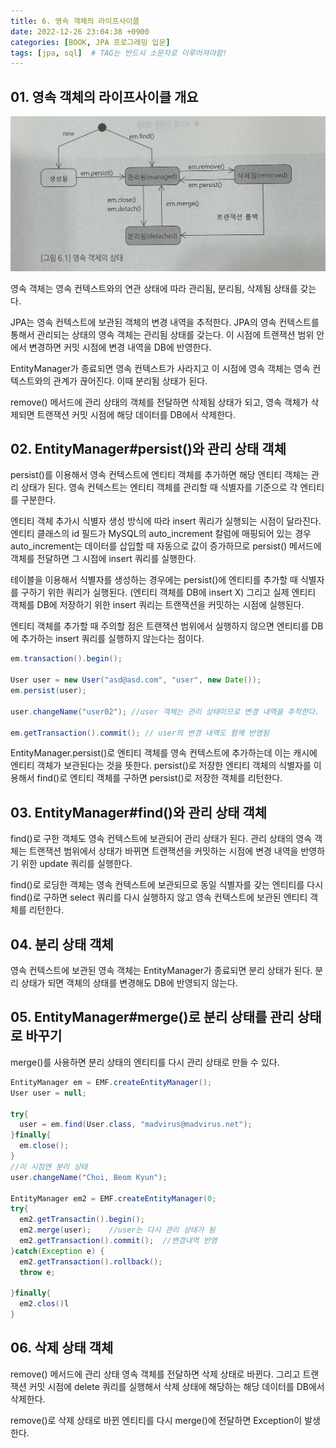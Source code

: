 ```yaml
---
title: 6. 영속 객체의 라이프사이클
date: 2022-12-26 23:04:38 +0900
categories: [BOOK, JPA 프로그래밍 입문]
tags: [jpa, sql]  # TAG는 반드시 소문자로 이루어져야함!
---
```


## 01. 영속 객체의 라이프사이클 개요
<img src="/assets/img/posting_img/book/JPA%20프로그래밍%20입문/영속객체의상태.jpeg">

영속 객체는 영속 컨텍스트와의 연관 상태에 따라 관리됨, 분리됨, 삭제됨 상태를 갖는다.

JPA는 영속 컨텍스트에 보관된 객체의 변경 내역을 추적한다. JPA의 영속 컨텍스트를 통해서 관리되는 상태의 영속 객체는 관리됨 상태를 갖는다. 이 시점에 트랜잭션 범위 안에서 변경하면 커밋 시점에 변경 내역을 DB에 반영한다.

EntityManager가 종료되면 영속 컨텍스트가 사라지고 이 시점에 영속 객체는 영속 컨텍스트와의 관계가 끊어진다. 이때 분리됨 상태가 된다.

remove() 메서드에 관리 상태의 객체를 전달하면 삭제됨 상태가 되고, 영속 객체가 삭제되면 트랜잭션 커밋 시점에 해당 데이터를 DB에서 삭제한다.

## 02. EntityManager#persist()와 관리 상태 객체
persist()를 이용해서 영속 컨텍스트에 엔티티 객체를 추가하면 해당 엔티티 객체는 관리 상태가 된다. 영속 컨텍스트는 엔티티 객체를 관리할 때 식별자를 기준으로 각 엔티티를 구분한다.

엔티티 객체 추가시 식별자 생성 방식에 따라 insert 쿼리가 실행되는 시점이 달라진다. 엔티티 클래스의 id 필드가 MySQL의 auto_increment 칼럼에 매핑되어 있는 경우 auto_increment는 데이터를 삽입할 때 자동으로 값이 증가하므로 persist() 메서드에 객체를 전달하면  그 시점에 insert 쿼리를 실행한다.

테이블을 이용해서 식별자를 생성하는 경우에는 persist()에 엔티티를 추가할 때 식별자를 구하기 위한 쿼리가 실행된다. (엔티티 객체를 DB에 insert X) 그리고 실제 엔티티 객체를 DB에 저장하기 위한 insert 쿼리는 트랜잭션을 커밋하는 시점에 실행된다.

엔티티 객체를 추가할 때 주의할 점은 트랜잭션 범위에서 실행하지 않으면 엔티티를 DB에 추가하는 insert 쿼리를 실행하지 않는다는 점이다.

```java
em.transaction().begin();

User user = new User("asd@asd.com", "user", new Date());
em.persist(user);

user.changeName("user02"); //user 객체는 관리 상태이므로 변경 내역을 추적한다.

em.getTransaction().commit(); // user의 변경 내역도 함께 반영됨
```

EntityManager.persist()로 엔티티 객체를 영속 컨텍스트에 추가하는데 이는 캐시에 엔티티 객체가 보관된다는 것을 뜻한다. persist()로 저장한 엔티티 객체의 식별자를 이용해서 find()로 엔티티 객체를 구하면 persist()로 저장한 객체를 리턴한다.

## 03. EntityManager#find()와 관리 상태 객체
find()로 구한 객체도 영속 컨텍스트에 보관되어 관리 상태가 된다. 관리 상태의 영속 객체는 트랜잭션 범위에서 상태가 바뀌면 트랜잭션을 커밋하는 시점에 변경 내역을 반영하기 위한 update 쿼리를 실행한다.

find()로 로딩한 객체는 영속 컨텍스트에 보관되므로 동일 식별자를 갖는 엔티티를 다시 find()로 구하면 select 쿼리를 다시 실행하지 않고 영속 컨텍스트에 보관된 엔티티 객체를 리턴한다.

## 04. 분리 상태 객체
영속 컨텍스트에 보관된 영속 객체는 EntityManager가 종료되면 분리 상태가 된다. 분리 상태가 되면 객체의 상태를 변경해도 DB에 반영되지 않는다.

## 05. EntityManager#merge()로 분리 상태를 관리 상태로 바꾸기
merge()를 사용하면 분리 상태의 엔티티를 다시 관리 상태로 만들 수 있다.

```java
EntityManager em = EMF.createEntityManager();
User user = null;

try{
  user = em.find(User.class, "madvirus@madvirus.net");
}finally{
  em.close();
}
//이 시점엔 분리 상태
user.changeName("Choi, Beom Kyun");

EntityManager em2 = EMF.createEntityManager(0;
try{
  em2.getTransactin().begin();
  em2.merge(user);    //user는 다시 관리 상태가 됨
  em2.getTransaction().commit();  //변경내역 반영
}catch(Exception e) {
  em2.getTransaction().rollback();
  throw e;

}finally{
  em2.clos()l
}
```

## 06. 삭제 상태 객체
remove() 메서드에 관리 상태 영속 객체를 전달하면 삭제 상태로 바뀐다. 그리고 트랜잭션 커밋 시점에 delete 쿼리를 실행해서 삭제 상태에 해당하는 해당 데이터를 DB에서 삭제한다.

remove()로 삭제 상태로 바뀐 엔티티를 다시 merge()에 전달하면 Exception이 발생한다.
